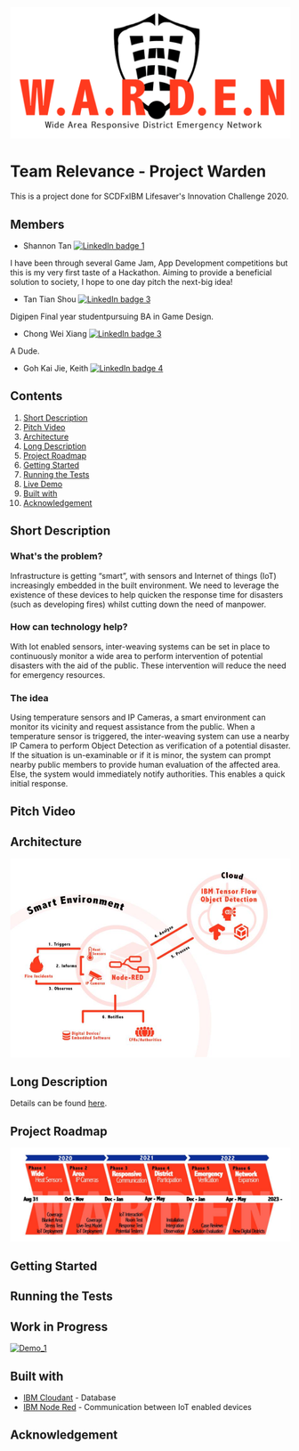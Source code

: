 ![Logo](https://github.com/TxyShannon/Relevance-WARDEN_SCDFXIBM/blob/master/docs/Logo.png)
# Team Relevance - Project Warden
This is a project done for SCDFxIBM Lifesaver's Innovation Challenge 2020. 

## Members
- Shannon Tan [![LinkedIn badge 1](https://img.shields.io/badge/LinkedIn-Connect-Blue.svg)](linkedin.com/in/txy-shannon)

I have been through several Game Jam, App Development competitions but this is my very first taste of a Hackathon.
Aiming to provide a beneficial solution to society, I hope to one day pitch the next-big idea!

- Tan Tian Shou [![LinkedIn badge 3](https://img.shields.io/badge/LinkedIn-Connect-Blue.svg)](https://www.linkedin.com/in/tantianshou/)

Digipen Final year studentpursuing BA in Game Design.

- Chong Wei Xiang [![LinkedIn badge 3](https://img.shields.io/badge/LinkedIn-Connect-Blue.svg)](linkedin.com/in/chong-wei-xiang-132374188)

A Dude.

- Goh Kai Jie, Keith [![LinkedIn badge 4](https://img.shields.io/badge/LinkedIn-Connect-Blue.svg)](linkedin.com/in/goh-kai-jie-keith)

## Contents  
1. [Short Description](#Short-Description)
2. [Pitch Video](#Pitch-Video)
3. [Architecture](#Architecture)
4. [Long Description](#Long-Description)
5. [Project Roadmap](#Project-Roadmap)
6. [Getting Started](#Getting-Started)
7. [Running the Tests](#Running-the-Tests)
8. [Live Demo](#Live-Demo)
9. [Built with](#Built-with)
10. [Acknowledgement](#Acknowledgement)

## Short Description
### What's the problem?
Infrastructure is getting “smart”, with sensors and Internet of things (IoT) increasingly embedded in the built environment. We need to leverage the existence of these devices to help quicken the response time for disasters (such as developing fires) whilst cutting down the need of manpower. 

### How can technology help?
With Iot enabled sensors, inter-weaving systems can be set in place to continuously monitor a wide area to perform intervention of potential disasters with the aid of the public. These intervention will reduce the need for emergency resources.

### The idea
Using temperature sensors and IP Cameras, a smart environment can monitor its vicinity and request assistance from the public. When a temperature sensor is triggered, the inter-weaving system can use a nearby IP Camera to perform Object Detection as verification of a potential disaster. If the situation is un-examinable or if it is minor, the system can prompt nearby public members to provide human evaluation of the affected area. Else, the system would immediately notify authorities. This enables a quick initial response. 

## Pitch Video

## Architecture
![architecture png](https://github.com/TxyShannon/Relevance-WARDEN_SCDFXIBM/blob/master/docs/Info1.jpg "Architecture")

## Long Description
Details can be found [here](https://github.com/TxyShannon/Relevance-WARDEN_SCDFXIBM/blob/master/docs/description.md).

## Project Roadmap
![roadmap png](https://github.com/TxyShannon/Relevance-WARDEN_SCDFXIBM/blob/master/docs/Info3.jpg "Roadmap")

## Getting Started

## Running the Tests

## Work in Progress
[![Demo_1](https://img.shields.io/badge/NodeRed-Down-Red.svg)](https://project-warden.mybluemix.net/red/#flow/9168237a.a1f8b)


## Built with
- [IBM Cloudant](https://cloud.ibm.com/catalog?search=cloudant#search_results) - Database
- [IBM Node Red](https://cloud.ibm.com/catalog?search=node%20red#search_results) - Communication between IoT enabled devices

## Acknowledgement
